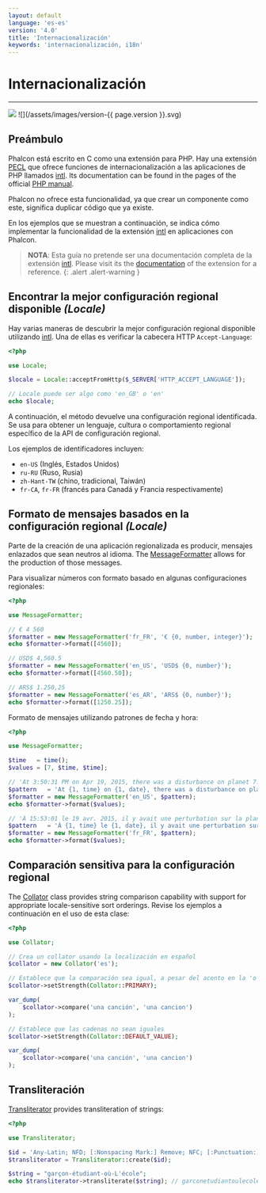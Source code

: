 ```yaml
---
layout: default
language: 'es-es'
version: '4.0'
title: 'Internacionalización'
keywords: 'internacionalización, i18n'
---
```


# Internacionalización

* * *

![](/assets/images/document-status-stable-success.svg) ![](/assets/images/version-{{ page.version }}.svg)

## Preámbulo

Phalcon está escrito en C como una extensión para PHP. Hay una extensión [PECL](https://pecl.php.net/package/intl) que ofrece funciones de internacionalización a las aplicaciones de PHP llamados [intl](https://pecl.php.net/package/intl). Its documentation can be found in the pages of the official [PHP manual](https://www.php.net/manual/en/intro.intl.php).

Phalcon no ofrece esta funcionalidad, ya que crear un componente como este, significa duplicar código que ya existe.

En los ejemplos que se muestran a continuación, se indica cómo implementar la funcionalidad de la extensión [intl](https://pecl.php.net/package/intl) en aplicaciones con Phalcon.

> **NOTA**: Esta guía no pretende ser una documentación completa de la extensión [intl](https://pecl.php.net/package/intl). Please visit its the [documentation](https://www.php.net/manual/en/book.intl.php) of the extension for a reference.
{: .alert .alert-warning }

## Encontrar la mejor configuración regional disponible *(Locale)*

Hay varias maneras de descubrir la mejor configuración regional disponible utilizando [intl](https://pecl.php.net/package/intl). Una de ellas es verificar la cabecera HTTP `Accept-Language`:

```php
<?php

use Locale;

$locale = Locale::acceptFromHttp($_SERVER['HTTP_ACCEPT_LANGUAGE']);

// Locale puede ser algo como 'en_GB' o 'en'
echo $locale;
```

A continuación, el método devuelve una configuración regional identificada. Se usa para obtener un lenguaje, cultura o comportamiento regional específico de la API de configuración regional.

Los ejemplos de identificadores incluyen:

* `en-US` (Inglés, Estados Unidos)
* `ru-RU` (Ruso, Rusia)
* `zh-Hant-TW` (chino, tradicional, Taiwán)
* `fr-CA`, `fr-FR` (francés para Canadá y Francia respectivamente)

## Formato de mensajes basados en la configuración regional *(Locale)*

Parte de la creación de una aplicación regionalizada es producir, mensajes enlazados que sean neutros al idioma. The [MessageFormatter](https://www.php.net/manual/en/class.messageformatter.php) allows for the production of those messages.

Para visualizar números con formato basado en algunas configuraciones regionales:

```php
<?php

use MessageFormatter;

// € 4 560
$formatter = new MessageFormatter('fr_FR', '€ {0, number, integer}');
echo $formatter->format([4560]);

// USD$ 4,560.5
$formatter = new MessageFormatter('en_US', 'USD$ {0, number}');
echo $formatter->format([4560.50]);

// ARS$ 1.250,25
$formatter = new MessageFormatter('es_AR', 'ARS$ {0, number}');
echo $formatter->format([1250.25]);
```

Formato de mensajes utilizando patrones de fecha y hora:

```php
<?php

use MessageFormatter;

$time   = time();
$values = [7, $time, $time];

// 'At 3:50:31 PM on Apr 19, 2015, there was a disturbance on planet 7.'
$pattern   = 'At {1, time} on {1, date}, there was a disturbance on planet {0, number}.';
$formatter = new MessageFormatter('en_US', $pattern);
echo $formatter->format($values);

// 'À 15:53:01 le 19 avr. 2015, il y avait une perturbation sur la planète 7.'
$pattern   = 'À {1, time} le {1, date}, il y avait une perturbation sur la planète {0, number}.';
$formatter = new MessageFormatter('fr_FR', $pattern);
echo $formatter->format($values);
```

## Comparación sensitiva para la configuración regional

The [Collator](https://www.php.net/manual/en/class.collator.php) class provides string comparison capability with support for appropriate locale-sensitive sort orderings. Revise los ejemplos a continuación en el uso de esta clase:

```php
<?php

use Collator;

// Crea un collator usando la localización en español
$collator = new Collator('es');

// Establece que la comparación sea igual, a pesar del acento en la 'o'
$collator->setStrength(Collator::PRIMARY);

var_dump(
    $collator->compare('una canción', 'una cancion')
);

// Establece que las cadenas no sean iguales
$collator->setStrength(Collator::DEFAULT_VALUE);

var_dump(
    $collator->compare('una canción', 'una cancion')
);
```

## Transliteración

[Transliterator](https://www.php.net/manual/en/class.transliterator.php) provides transliteration of strings:

```php
<?php

use Transliterator;

$id = 'Any-Latin; NFD; [:Nonspacing Mark:] Remove; NFC; [:Punctuation:] Remove; Lower();';
$transliterator = Transliterator::create($id);

$string = "garçon-étudiant-où-L'école";
echo $transliterator->transliterate($string); // garconetudiantoulecole
```